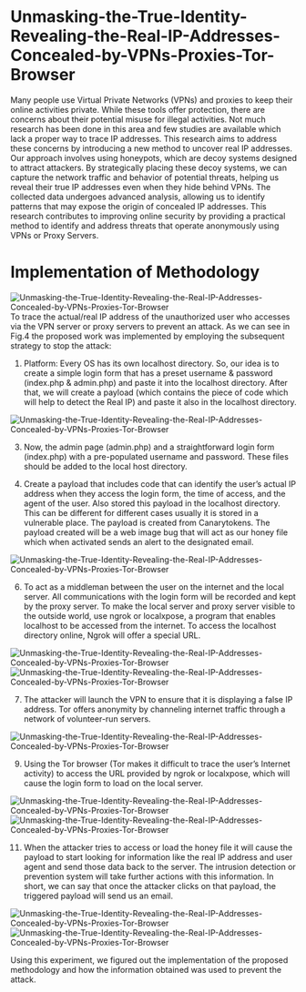 # Unmasking-the-True-Identity-Revealing-the-Real-IP-Addresses-Concealed-by-VPNs-Proxies-Tor-Browser
Many people use Virtual Private Networks (VPNs) and proxies to keep their online activities private. While these tools offer protection, there are concerns about their potential misuse for illegal activities. Not much research has been done in this area and few studies are available which lack a proper way to trace IP addresses. This research aims to address these concerns by introducing a new method to uncover real IP addresses. Our approach involves using honeypots, which are decoy systems designed to attract attackers. By strategically placing these decoy systems, we can capture the network traffic and behavior of potential threats, helping us reveal their true IP addresses even when they hide behind VPNs. The collected data undergoes advanced analysis, allowing us to identify patterns that may expose the origin of concealed IP addresses. This research contributes to improving online security by providing a practical method to identify and address threats that operate anonymously using VPNs or Proxy Servers. 
# Implementation of Methodology
![Unmasking-the-True-Identity-Revealing-the-Real-IP-Addresses-Concealed-by-VPNs-Proxies-Tor-Browser](Methodology.png)
To trace the actual/real IP address of the unauthorized user who accesses via the VPN server or proxy servers to prevent an attack. As we can see in Fig.4 the proposed work was implemented by employing the subsequent strategy to stop the attack:

1. Platform: Every OS has its own localhost directory. So, our idea is to create a simple login form that has a preset username & password (index.php & admin.php) and paste it into the localhost directory. After that, we will create a payload (which contains the piece of code which will help to detect the Real IP) and paste it also in the localhost directory.
   
![Unmasking-the-True-Identity-Revealing-the-Real-IP-Addresses-Concealed-by-VPNs-Proxies-Tor-Browser](Localhost.png)

3. Now, the admin page (admin.php) and a straightforward login form (index.php) with a pre-populated username and password. These files should be added to the local host directory.

4. Create a payload that includes code that can identify the user’s actual IP address when they access the login form, the time of access, and the agent of the user. Also stored this payload in the localhost directory. This can be different for different cases usually it is stored in a vulnerable place. The payload is created from Canarytokens. The payload created will be a web image bug that will act as our honey file which when activated sends an alert to the designated email.

![Unmasking-the-True-Identity-Revealing-the-Real-IP-Addresses-Concealed-by-VPNs-Proxies-Tor-Browser](Ct.png)  

6. To act as a middleman between the user on the internet and the local server. All communications with the login form will be recorded and kept by the proxy server. To make the local server and proxy server visible to the outside world, use ngrok or localxpose, a program that enables localhost to be accessed from the internet. To access the localhost directory online, Ngrok will offer a special URL.

  ![Unmasking-the-True-Identity-Revealing-the-Real-IP-Addresses-Concealed-by-VPNs-Proxies-Tor-Browser](image.png)
  ![Unmasking-the-True-Identity-Revealing-the-Real-IP-Addresses-Concealed-by-VPNs-Proxies-Tor-Browser](Ngrok_link.png)

7. The attacker will launch the VPN to ensure that it is displaying a false IP address. Tor offers anonymity by channeling internet traffic through a network of volunteer-run servers.

![Unmasking-the-True-Identity-Revealing-the-Real-IP-Addresses-Concealed-by-VPNs-Proxies-Tor-Browser](Random_IP_of_Tor_Browser.png)

9. Using the Tor browser (Tor makes it difficult to trace the user’s Internet activity) to access the URL provided by ngrok or localxpose, which will cause the login form to load on the local server.

![Unmasking-the-True-Identity-Revealing-the-Real-IP-Addresses-Concealed-by-VPNs-Proxies-Tor-Browser](login.png)
![Unmasking-the-True-Identity-Revealing-the-Real-IP-Addresses-Concealed-by-VPNs-Proxies-Tor-Browser](lh.png)

11. When the attacker tries to access or load the honey file it will cause the payload to start looking for information like the real IP address and user agent and send those data back to the server. The intrusion detection or prevention system will take further actions with this information. In short, we can say that once the attacker clicks on that payload, the triggered payload will send us an email.

![Unmasking-the-True-Identity-Revealing-the-Real-IP-Addresses-Concealed-by-VPNs-Proxies-Tor-Browser](Real_IP.jpg)
![Unmasking-the-True-Identity-Revealing-the-Real-IP-Addresses-Concealed-by-VPNs-Proxies-Tor-Browser](Location.png)

Using this experiment, we figured out the implementation of the proposed methodology and how the information obtained was used to prevent the attack.
